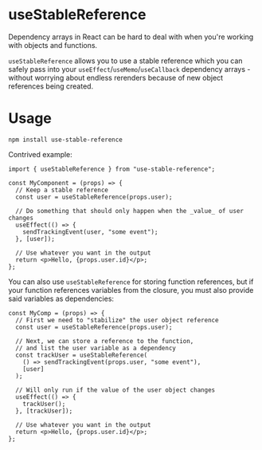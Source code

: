 # useStableReference

Dependency arrays in React can be hard to deal with when you're working with objects and functions.

`useStableReference` allows you to use a stable reference which you can safely pass into your `useEffect`/`useMemo`/`useCallback` dependency arrays - without worrying about endless rerenders because of new object references being created.

# Usage

`npm install use-stable-reference`

Contrived example:

```tsx
import { useStableReference } from "use-stable-reference";

const MyComponent = (props) => {
  // Keep a stable reference
  const user = useStableReference(props.user);

  // Do something that should only happen when the _value_ of user changes
  useEffect(() => {
    sendTrackingEvent(user, "some event");
  }, [user]);

  // Use whatever you want in the output
  return <p>Hello, {props.user.id}</p>;
};
```

You can also use `useStableReference` for storing function references, but if your function references variables from the closure, you must also provide said variables as dependencies:

```tsx
const MyComp = (props) => {
  // First we need to "stabilize" the user object reference
  const user = useStableReference(props.user);

  // Next, we can store a reference to the function,
  // and list the user variable as a dependency
  const trackUser = useStableReference(
    () => sendTrackingEvent(props.user, "some event"),
    [user]
  );

  // Will only run if the value of the user object changes
  useEffect(() => {
    trackUser();
  }, [trackUser]);

  // Use whatever you want in the output
  return <p>Hello, {props.user.id}</p>;
};
```
